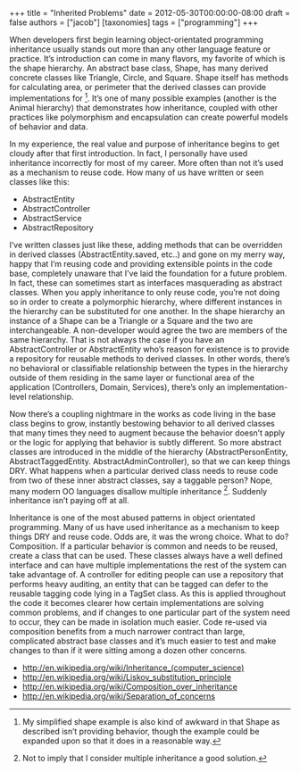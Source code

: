+++
title = "Inherited Problems"
date = 2012-05-30T00:00:00-08:00
draft = false
authors = ["jacob"]
[taxonomies]
tags = ["programming"]
+++

When developers first begin learning object-orientated programming inheritance usually stands out more than any other language feature or practice. It’s introduction can come in many flavors, my favorite of which is the shape hierarchy. An abstract base class, Shape, has many derived concrete classes like Triangle, Circle, and Square. Shape itself has methods for calculating area, or perimeter that the derived classes can provide implementations for [^1]. It’s one of many possible examples (another is the Animal hierarchy) that demonstrates how inheritance, coupled with other practices like polymorphism and encapsulation can create powerful models of behavior and data.

In my experience, the real value and purpose of inheritance begins to get cloudy after that first introduction. In fact, I personally have used inheritance incorrectly for most of my career. More often than not it’s used as a mechanism to reuse code. How many of us have written or seen classes like this:

* AbstractEntity
* AbstractController
* AbstractService
* AbstractRepository

I’ve written classes just like these, adding methods that can be overridden in derived classes (AbstractEntity.saved, etc..) and gone on my merry way, happy that I’m reusing code and providing extensible points in the code base, completely unaware that I’ve laid the foundation for a future problem. In fact, these can sometimes start as interfaces masquerading as abstract classes. When you apply inheritance to only reuse code, you’re not doing so in order to create a polymorphic hierarchy, where different instances in the hierarchy can be substituted for one another. In the shape hierarchy an instance of a Shape can be a Triangle or a Square and the two are interchangeable. A non-developer would agree the two are members of the same hierarchy. That is not always the case if you have an AbstractController or AbstractEntity who’s reason for existence is to provide a repository for reusable methods to derived classes. In other words, there’s no behavioral or classifiable relationship between the types in the hierarchy outside of them residing in the same layer or functional area of the application (Controllers, Domain, Services), there’s only an implementation-level relationship.

Now there’s a coupling nightmare in the works as code living in the base class begins to grow, instantly bestowing behavior to all derived classes that many times they need to augment because the behavior doesn’t apply or the logic for applying that behavior is subtly different. So more abstract classes are introduced in the middle of the hierarchy (AbstractPersonEntity, AbstractTaggedEntity. AbstractAdminController), so that we can keep things DRY. What happens when a particular derived class needs to reuse code from two of these inner abstract classes, say a taggable person? Nope, many modern OO languages disallow multiple inheritance [^2]. Suddenly inheritance isn’t paying off at all.

Inheritance is one of the most abused patterns in object orientated programming. Many of us have used inheritance as a mechanism to keep things DRY and reuse code. Odds are, it was the wrong choice. What to do? Composition. If a particular behavior is common and needs to be reused, create a class that can be used. These classes always have a well defined interface and can have multiple implementations the rest of the system can take advantage of. A controller for editing people can use a repository that performs heavy auditing, an entity that can be tagged can defer to the reusable tagging code lying in a TagSet class. As this is applied throughout the code it becomes clearer how certain implementations are solving common problems, and if changes to one particular part of the system need to occur, they can be made in isolation much easier. Code re-used via composition benefits from a much narrower contract than large, complicated abstract base classes and it’s much easier to test and make changes to than if it were sitting among a dozen other concerns.

* http://en.wikipedia.org/wiki/Inheritance_(computer_science)
* http://en.wikipedia.org/wiki/Liskov_substitution_principle
* http://en.wikipedia.org/wiki/Composition_over_inheritance
* http://en.wikipedia.org/wiki/Separation_of_concerns

[^1]: My simplified shape example is also kind of awkward in that Shape as described isn’t providing behavior, though the example could be expanded upon so that it does in a reasonable way.
[^2]: Not to imply that I consider multiple inheritance a good solution.
